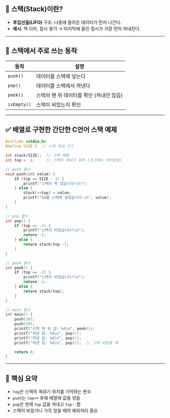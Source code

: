 ## 🔷 스택(Stack)이란?

* **후입선출(LIFO)** 구조: 나중에 들어온 데이터가 먼저 나간다.
* **예시**: 책 더미, 접시 쌓기
  → 마지막에 올린 접시가 가장 먼저 꺼내진다.

---

## 🔷 스택에서 주로 쓰는 동작

| 동작          | 설명                       |
| ----------- | ------------------------ |
| `push()`    | 데이터를 스택에 넣는다             |
| `pop()`     | 데이터를 스택에서 꺼낸다            |
| `peek()`    | 스택의 맨 위 데이터를 확인 (꺼내진 않음) |
| `isEmpty()` | 스택이 비었는지 확인              |

---

## ✅ 배열로 구현한 간단한 C언어 스택 예제

```c
#include <stdio.h>
#define SIZE 5  // 스택 최대 크기

int stack[SIZE];  // 스택 배열
int top = -1;     // 스택의 꼭대기 위치 (초기에는 비어있음)

// push 함수
void push(int value) {
    if (top == SIZE - 1) {
        printf("스택이 꽉 찼습니다!\n");
    } else {
        stack[++top] = value;
        printf("%d를 스택에 넣었습니다.\n", value);
    }
}

// pop 함수
int pop() {
    if (top == -1) {
        printf("스택이 비었습니다!\n");
        return -1;
    } else {
        return stack[top--];
    }
}

// peek 함수
int peek() {
    if (top == -1) {
        printf("스택이 비었습니다!\n");
        return -1;
    } else {
        return stack[top];
    }
}

// main 함수
int main() {
    push(10);
    push(20);
    printf("스택 맨 위 값: %d\n", peek());
    printf("꺼낸 값: %d\n", pop());
    printf("꺼낸 값: %d\n", pop());
    printf("꺼낸 값: %d\n", pop());  // 스택 비었을 때

    return 0;
}
```

---

## 📌 핵심 요약

* `top`은 스택의 꼭대기 위치를 기억하는 변수
* `push`는 `top++` 후에 배열에 값을 넣음
* `pop`은 현재 `top` 값을 꺼내고 `top--`함
* 스택이 비었거나 가득 찼을 때의 예외처리 중요
